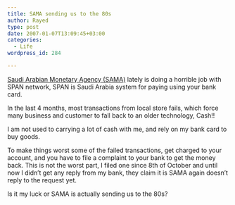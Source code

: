 ```yaml
---
title: SAMA sending us to the 80s
author: Rayed
type: post
date: 2007-01-07T13:09:45+03:00
categories:
  - Life
wordpress_id: 284

---
```

<p><a href="http://www.sama.gov.sa/">Saudi Arabian Monetary Agency (SAMA)</a> lately is doing a horrible job with SPAN network, SPAN is Saudi Arabia system for paying using your bank card.</p>
<p>In the last 4 months, most transactions from local store fails, which force many business and customer to fall back to an older technology, Cash!!</p>
<p>I am not used to carrying a lot of cash with me, and rely on my bank card to buy goods.</p>
<p>To make things worst some of the failed transactions, get charged to your account, and you have to file a complaint to your bank to get the money back. This is not the worst part, I filed one since 8th of October and until now I didn&#8217;t get any reply from my bank, they claim it is SAMA again doesn&#8217;t reply to the request yet.</p>
<p>Is it my luck or SAMA is actually sending us to the 80s?</p>
